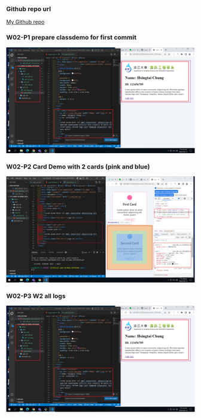 ### Github repo url

[My Github repo](https://github.com/Sky00l/1111-sweb-1N-demo-207410290)

### W02-P1 prepare classdemo for first commit

![](w02-p1.png)

### W02-P2 Card Demo with 2 cards (pink and blue)

![](w02-p2.png)

### W02-P3 W2 all logs

![](w02-p1.png)
